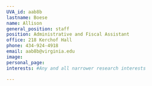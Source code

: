 ```yaml
---
UVA_id: aab8b
lastname: Boese
name: Allison
general_position: staff
position: Administrative and Fiscal Assistant
office: 218 Kerchof Hall
phone: 434-924-4918
email: aab8b@virginia.edu
image: 
personal_page:
interests: #Any and all narrower research interests

---
```

